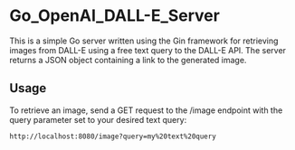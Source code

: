 # Go_OpenAI_DALL-E_Server

This is a simple Go server written using the Gin framework for retrieving images from DALL-E using a free text query to the DALL-E API. The server returns a JSON object containing a link to the generated image.

## Usage

To retrieve an image, send a GET request to the /image endpoint with the query parameter set to your desired text query:
```
http://localhost:8080/image?query=my%20text%20query
```

